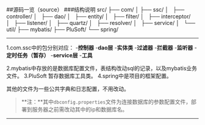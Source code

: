 ##源码一览（source）
###结构说明
src/
├── com/
│&nbsp;├── ssc/
│&nbsp;&nbsp;&nbsp;├── controller/
│&nbsp;&nbsp;&nbsp;├── dao/
│&nbsp;&nbsp;&nbsp;├── entity/
│&nbsp;&nbsp;&nbsp;├── filter/
│&nbsp;&nbsp;&nbsp;├── interceptor/
│&nbsp;&nbsp;&nbsp;├── listener/
│&nbsp;&nbsp;&nbsp;├── quartz/
│&nbsp;&nbsp;&nbsp;├── resolver/
│&nbsp;&nbsp;&nbsp;├── service/
│&nbsp;&nbsp;&nbsp;└── util/
├── mybatis/
├── PluSoft/
└── spring/

------
1.com.ssc中的包分别对应：
-**控制器**
-**dao层**
-**实体类**
-**过滤器**
-**拦截器**
-**监听器**
-**定时任务（暂存）**
-**service层**
-**工具**

2.mybatis中存放的是数据库配置文件，表结构改动sql的记录，以及mybatis业务文件。
3.PluSoft 暂存数据库工具类。
4.spring中是项目的框架配置。

其他的文件为一些公共字典和日志配置，不用改动。
>**注：**其中`dbconfig.properties`文件为连接数据库的参数配置文件，部署到服务器之前需改动其中的ip和数据库名。

---------------

